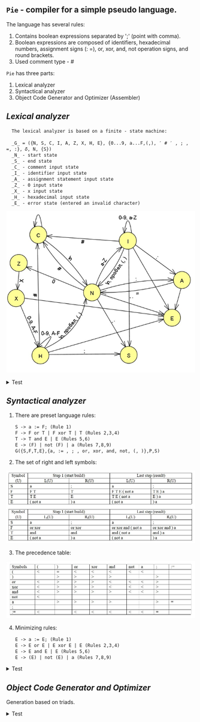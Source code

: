 ## `Pie` - compiler for a simple pseudo language. 

The language has several rules:
1. Contains boolean expressions separated by ';' (point with
   comma).
2. Boolean expressions are composed of identifiers, hexadecimal numbers,
   assignment signs (: =), or, xor, and, not operation signs, and round brackets.
3. Used comment type - #

`Pie` has three parts:

1. Lexical analyzer
2. Syntactical analyzer
3. Object Code Generator and Optimizer (Assembler)

## _Lexical analyzer_

      The lexical analyzer is based on a finite - state machine:

      _G_ = ({N, S, C, I, A, Z, X, H, E}, {0...9, a...F,(,), ′ # ′ , ; , =, :}, 𝛿, N, {S})
      _N_ - start state
      _S_ - end state
      _C_ - comment input state
      _I_ - identifier input state
      _A_ - assignment statement input state
      _Z_ - 0 input state
      _X_ - x input state
      _H_ - hexadecimal input state
      _E_ - error state (entered an invalid character)

![](docs/img/machine.jpg)
<details>
   <summary><a>Test</a></summary>
   <p>
      <b>---- <tt>Input</tt> ----</b><br/><br/>
      a := x and (0x09 xor z or 0xAF); <br/><br/>
      <b>---- <tt>Debugging</tt> ----</b><br/><br/>
      currentStateN a <br/>
      currentStateI <br/>
      currentStateN : <br/>
      currentStateA = <br/>
      currentStateN <br/>
      currentStateN x <br/>
      currentStateI <br/>
      currentStateN a <br/>
      currentStateI n <br/>
      currentStateI d <br/>
      currentStateI <br/>
      currentStateN ( <br/>
      currentStateN 0 <br/>
      currentStateZ x <br/>
      currentStateX 0 <br/>
      currentStateH 9 <br/>
      currentStateH <br/>
      currentStateN x <br/>
      currentStateI o <br/>
      currentStateI r <br/>
      currentStateI <br/>
      currentStateN z <br/>
      currentStateI <br/>
      currentStateN o <br/>
      currentStateI r <br/>
      currentStateI <br/>
      currentStateN 0 <br/>
      currentStateZ x <br/>
      currentStateX A <br/>
      currentStateH F <br/>
      currentStateH ) <br/>
      currentStateN ; <br/><br/>
      <b>---- <tt>Token table</tt> ----</b><br/><br/>
   <table>
      <tr>
         <td align="right">ID</td>
         <td align="left">a</td>
      </tr>
      <tr>
         <td align="right">ASSIGNMENT</td>
         <td align="left">:=</td>
      </tr>
      <tr>
         <td align="right">ID</td>
         <td align="left">x</td>
      </tr>
      <tr>
         <td align="right">KEYWORD</td>
         <td align="left">and</td>
      </tr>
      <tr>
         <td align="right">BRACE</td>
         <td align="left">(</td>
      </tr>
      <tr>
         <td align="right">HEX</td>
         <td align="left">0x09</td>
      </tr>
      <tr>
         <td align="right">KEYWORD</td>
         <td align="left">xor</td>
      </tr>
      <tr>
         <td align="right">ID</td>
         <td align="left">z</td>
      </tr>
      <tr>
         <td align="right">KEYWORD</td>
         <td align="left">or</td>
      </tr>
      <tr>
         <td align="right">HEX</td>
         <td align="left">0xAF</td>
      </tr>
      <tr>
         <td align="right">BRACE</td>
         <td align="left">)</td>
      </tr>
      <tr>
         <td align="right">END_STATEMENT</td>
         <td align="left">;</td>
      </tr>
   </table>
   </p> 
</details>

## _Syntactical analyzer_

1. There are preset language rules:

       S -> a := F; (Rule 1)    
       F -> F or T | F xor T | T (Rules 2,3,4)   
       T -> T and E | E (Rules 5,6)  	
       E -> (F) | not (F) | a (Rules 7,8,9)  
       G({S,F,T,E},{a, := , ; , or, xor, and, not, (, )},P,S)  

2. The set of right and left symbols:

![](docs/img/set_for_synx.JPG)

3. The precedence table:

![](docs/img/table_prev.JPG)

4. Minimizing rules:   

       E -> a := E; (Rule 1)   
       E -> E or E | E xor E | E (Rules 2,3,4)   
       E -> E and E | E (Rules 5,6)  
       E -> (E) | not (E) | a (Rules 7,8,9)

<details> 
    <summary><a>Test</a></summary>
    <p>
            <b>---- <tt>Input</tt> ----</b><br/><br/>
            a := not(y and 0xCE);<br/><br/>
            <b>---- <tt>Building the output tree</tt> ----</b></p>
 
![](docs/img/tree.JPG)
        
 <p>
<b>---- <tt>Debugging</tt> ----</b><br/><br/>
Line - [a := a and ( a xor a or a ) ;]<br/> 
Memory - []<br/>
Action - Transfer

Line - [:= a and ( a xor a or a ) ;]<br/> 
Memory - [a]<br/>
Compare... a = :=
Action - Transfer

Line - [a and ( a xor a or a ) ;]<br/> 
Memory - [a :=]<br/>
Compare... := < a
Action - Transfer

Line - [and ( a xor a or a ) ;]<br/> 
Memory - [a := a]<br/>
Compare... a > and
Action - Convolution 9

Line - [and ( a xor a or a ) ;]<br/>   
Memory - [a := E]<br/>
Compare... := < and
Action - Transfer

Line - [( a xor a or a ) ;]<br/>   
Memory - [a := E and]<br/>
Compare... and < (
Action - Transfer

Line - [a xor a or a ) ;]<br/>   
Memory - [a := E and (]<br/>
Compare... ( < a
Action - Transfer

Line - [xor a or a ) ;]<br/>   
Memory - [a := E and ( a]<br/>
Compare... a > xor
Action - Convolution 9

Line - [xor a or a ) ;]<br/>   
Memory - [a := E and ( E]<br/>
Compare... ( < xor
Action - Transfer

Line - [a or a ) ;]<br/>   
Memory - [a := E and ( E xor]<br/>
Compare... xor < a
Action - Transfer

Line - [or a ) ;]<br/>   
Memory - [a := E and ( E xor a]<br/>
Compare... a > or
Action - Convolution 9

Line - [or a ) ;]<br/>   
Memory - [a := E and ( E xor E]<br/>
Compare... xor > or
Action - Convolution 3

Line - [or a ) ;]<br/>   
Memory - [a := E and ( E]<br/>
Compare... ( < or
Action - Transfer

Line - [a ) ;]<br/>   
Memory - [a := E and ( E or]<br/>
Compare... or < a
Action - Transfer

Line - [) ;]<br/>   
Memory - [a := E and ( E or a]<br/>
Compare... a > )
Action - Convolution 9

Line - [) ;]<br/>   
Memory - [a := E and ( E or E]<br/>
Compare... or > )
Action - Convolution 2

Line - [) ;]<br/>   
Memory - [a := E and ( E]<br/>
Compare... ( = )
Action - Transfer

Line - [;]<br/>   
Memory - [a := E and ( E )]<br/>
Compare... ) > ;
Action - Convolution 7

Line - [;]<br/>   
Memory - [a := E and E]<br/>
Compare... and > ;
Action - Convolution 5

Line - [;]<br/>   
Memory - [a := E]<br/>
Compare... := = ;
Action - Transfer

Line - []<br/>   
Memory - [a := E ;]<br/>
Action - Convolution 1

Line - []<br/>   
Memory - [E]<br/>
</p>
</details>

## _Object Code Generator and Optimizer_

Generation based on triads.

<details> 
    <summary><a>Test</a></summary>
<p>
Triads:<br/>
     
  1: xor (0x09, z)<br/>
  2: or (^1, 0xAF)<br/>
  3: and (x, ^2)<br/>
  4: := (a, ^3)<br/>
  
Code:<br/>

MOV AX, 0x09<br/>
MOV BX, z<br/>
XOR AX, BX<br/>
PUSH AX<br/>

POP AX<br/>
MOV BX, 0xAF<br/>
OR AX, BX<br/>
PUSH AX<br/>

POP BX<br/>
MOV AX, x<br/>
AND AX, BX<br/>
PUSH AX<br/>

POP AX<br/>
MOV a, AX<br/>
      
Collapsing triads:<br/>
        
Step 1:<br/>
        
1: xor (0x09, z)<br/>
2: or (^1, 0xAF)<br/>
3: and (x, ^2)<br/>
4: := (a, ^3)<br/>
        
Step 2:<br/>
        
1: xor (0x09, z)<br/>
2: or (^1, 0xAF)<br/>
3: and (x, ^2)<br/>
4: := (a, ^3)<br/>
        
Optimized code:<br/>
        
MOV AX, 0x09<br/>
MOV BX, z<br/>
XOR AX, BX<br/>
        
MOV BX, 0xAF<br/>
OR AX, BX<br/>
        
MOVE BX, AX<br/>
MOV AX, x<br/>
AND AX, BX<br/>
        
MOV a, AX<br/>
</p>
</details>